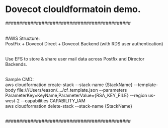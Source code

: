 # Dovecot clouldformatoin demo.<br/>
#############################################<br/><br/>

#AWS Structure:<br/>
PostFix + Dovecot Direct + Dovecot Backend (with RDS user authentication)<br/><br/>

Use EFS to store & share user mail data across Postfix and Director Backends.<br/><br/>

Sample CMD:<br/>
aws cloudformation create-stack --stack-name {StackName} --template-body file:///Users/eason/..../cf_template.json  --parameters ParameterKey=KeyName,ParameterValue={RSA_KEY_FILE} --region us-west-2 --capabilities CAPABILITY_IAM<br/>
aws cloudformation delete-stack --stack-name {StackName}<br/><br/>

#############################################<br/>
